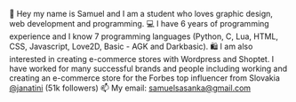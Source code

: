 👋 Hey my name is Samuel and I am a student who loves graphic design, web development and programming. 
💻 I have 6 years of programming experience and I know 7 programming languages (Python, C, Lua, HTML, CSS, Javascript, Love2D, Basic - AGK and Darkbasic). 
🛍️ I am also interested in creating e-commerce stores with Wordpress and Shoptet.
I have worked for many successful brands and people including working and creating an e-commerce store for 
the Forbes top influencer from Slovakia [@janatini](https://www.instagram.com/janatini) (51k followers)
📫 My email: [samuelsasanka@gmail.com](mailto:samuelsasanka@gmail.com)
